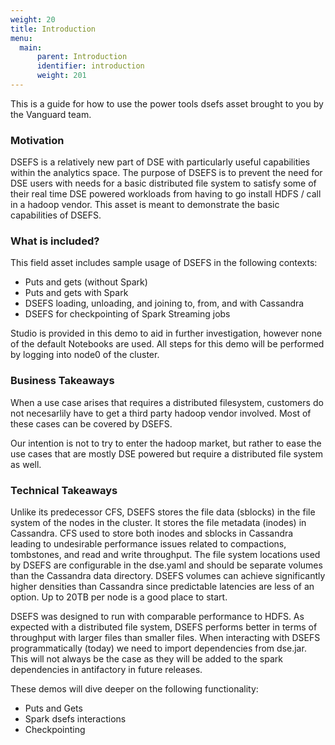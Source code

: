 ```yaml
---
weight: 20
title: Introduction
menu:
  main:
      parent: Introduction 
      identifier: introduction
      weight: 201
---
```


This is a guide for how to use the power tools dsefs asset brought to you by the Vanguard team.

### Motivation

DSEFS is a relatively new part of DSE with particularly useful capabilities within the analytics space. The purpose of DSEFS is to prevent the need for DSE users with needs for a basic distributed file system to satisfy some of their real time DSE powered workloads from having to go install HDFS / call in a hadoop vendor. This asset is meant to demonstrate the basic capabilities of DSEFS.

### What is included?

This field asset includes sample usage of DSEFS in the following contexts:

* Puts and gets (without Spark)
* Puts and gets with Spark
* DSEFS loading, unloading, and joining to, from, and with Cassandra
* DSEFS for checkpointing of Spark Streaming jobs

Studio is provided in this demo to aid in further investigation, however none of the default Notebooks are used. All steps for this demo will be performed by logging into node0 of the cluster.

### Business Takeaways

When a use case arises that requires a distributed filesystem, customers do not necesarlily have to get a third party hadoop vendor involved. Most of these cases can be covered by DSEFS.

Our intention is not to try to enter the hadoop market, but rather to ease the use cases that are mostly DSE powered but require a distributed file system as well.

### Technical Takeaways

Unlike its predecessor CFS, DSEFS stores the file data (sblocks) in the file system of the nodes in the cluster. It stores the file metadata (inodes) in Cassandra. CFS used to store both inodes and sblocks in Cassandra leading to undesirable performance issues related to compactions, tombstones, and read and write throughput. The file system locations used by DSEFS are configurable in the dse.yaml and should be separate volumes than the Cassandra data directory. DSEFS volumes can achieve significantly higher densities than Cassandra since predictable latencies are less of an option. Up to 20TB per node is a good place to start.

DSEFS was designed to run with comparable performance to HDFS. As expected with a distributed file system, DSEFS performs better in terms of throughput with larger files than smaller files. When interacting with DSEFS programmatically (today) we need to import dependencies from dse.jar. This will not always be the case as they will be added to the spark dependencies in antifactory in future releases.

These demos will dive deeper on the following functionality:

- Puts and Gets
- Spark dsefs interactions
- Checkpointing
